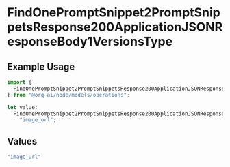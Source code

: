 # FindOnePromptSnippet2PromptSnippetsResponse200ApplicationJSONResponseBody1VersionsType

## Example Usage

```typescript
import {
  FindOnePromptSnippet2PromptSnippetsResponse200ApplicationJSONResponseBody1VersionsType,
} from "@orq-ai/node/models/operations";

let value:
  FindOnePromptSnippet2PromptSnippetsResponse200ApplicationJSONResponseBody1VersionsType =
    "image_url";
```

## Values

```typescript
"image_url"
```
